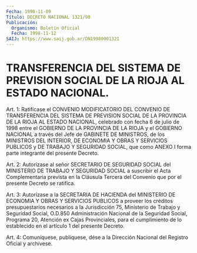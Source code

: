 ```yaml
---
Fecha: 1998-11-09
Título: DECRETO NACIONAL 1321/98
Publicación:
  Organismo: Boletín Oficial
  Fecha: 1998-11-12
SAIJ: https://www.saij.gob.ar/DN19980001321
---
```

# TRANSFERENCIA DEL SISTEMA DE PREVISION SOCIAL DE LA RIOJA AL ESTADO NACIONAL.

<a id="1"></a>
Art. 1: Ratifícase el CONVENIO  MODIFICATORIO  DEL CONVENIO DE TRANSFERENCIA DEL SISTEMA DE PREVISION SOCIAL DE LA PROVINCIA DE LA RIOJA  AL ESTADO NACIONAL, celebrado con fecha 6 de julio  de  1998 entre el  GOBIERNO  DE  LA  PROVINCIA  DE  LA  RIOJA  y el GOBIERNO NACIONAL  a  través  del  Jefe  de  GABINETE  DE MINISTROS, de  los MINISTROS DEL INTERIOR, DE ECONOMIA Y OBRAS Y SERVICIOS  PUBLICOS y DE  TRABAJO  Y  SEGURIDAD  SOCIAL,  que  como  ANEXO  I forma parte integrante del presente Decreto.

<a id="2"></a>
Art.  2:  Autorízase al señor SECRETARIO DE SEGURIDAD SOCIAL  del MINISTERIO DE  TRABAJO  Y  SEGURIDAD  SOCIAL  a  suscribir  el Acta Complementaria prevista en la Cláusula Tercera del Convenio que por el presente Decreto se ratifica.

<a id="3"></a>
Art.  3: Autorízase a la SECRETARIA DE HACIENDA del MINISTERIO  DE ECONOMIA  Y  OBRAS  Y  SERVICIOS  PUBLICOS  a  proveer los créditos presupuestarios  necesarios  a  la Jurisdicción 75,  Ministerio  de Trabajo y Seguridad Social, O.D.850  Administración  Nacional de la Seguridad Social, Programa 20, Atención ex Cajas Provinciales, para el  cumplimiento  de  lo establecido en el artículo 1 del  presente Decreto.

<a id="4"></a>
Art. 4: Comuníquese, publíquese,  dése a la Dirección Nacional del Registro Oficial y archívese.
